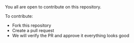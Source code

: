 You all are open to contribute on this repository.

To contribute:
- Fork this repository
- Create a pull request
- We will verify the PR and approve it everything looks good
